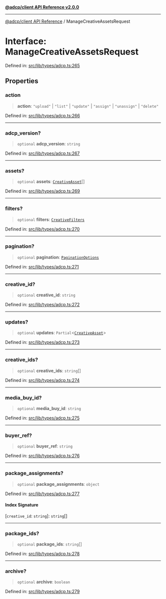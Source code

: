 [**@adcp/client API Reference v2.0.0**](../README.md)

***

[@adcp/client API Reference](../README.md) / ManageCreativeAssetsRequest

# Interface: ManageCreativeAssetsRequest

Defined in: [src/lib/types/adcp.ts:265](https://github.com/adcontextprotocol/adcp-client/blob/e8953d756e5ce5fafa76c5e8fa2f0316f0da0998/src/lib/types/adcp.ts#L265)

## Properties

### action

> **action**: `"upload"` \| `"list"` \| `"update"` \| `"assign"` \| `"unassign"` \| `"delete"`

Defined in: [src/lib/types/adcp.ts:266](https://github.com/adcontextprotocol/adcp-client/blob/e8953d756e5ce5fafa76c5e8fa2f0316f0da0998/src/lib/types/adcp.ts#L266)

***

### adcp\_version?

> `optional` **adcp\_version**: `string`

Defined in: [src/lib/types/adcp.ts:267](https://github.com/adcontextprotocol/adcp-client/blob/e8953d756e5ce5fafa76c5e8fa2f0316f0da0998/src/lib/types/adcp.ts#L267)

***

### assets?

> `optional` **assets**: [`CreativeAsset`](CreativeAsset.md)[]

Defined in: [src/lib/types/adcp.ts:269](https://github.com/adcontextprotocol/adcp-client/blob/e8953d756e5ce5fafa76c5e8fa2f0316f0da0998/src/lib/types/adcp.ts#L269)

***

### filters?

> `optional` **filters**: [`CreativeFilters`](CreativeFilters.md)

Defined in: [src/lib/types/adcp.ts:270](https://github.com/adcontextprotocol/adcp-client/blob/e8953d756e5ce5fafa76c5e8fa2f0316f0da0998/src/lib/types/adcp.ts#L270)

***

### pagination?

> `optional` **pagination**: [`PaginationOptions`](PaginationOptions.md)

Defined in: [src/lib/types/adcp.ts:271](https://github.com/adcontextprotocol/adcp-client/blob/e8953d756e5ce5fafa76c5e8fa2f0316f0da0998/src/lib/types/adcp.ts#L271)

***

### creative\_id?

> `optional` **creative\_id**: `string`

Defined in: [src/lib/types/adcp.ts:272](https://github.com/adcontextprotocol/adcp-client/blob/e8953d756e5ce5fafa76c5e8fa2f0316f0da0998/src/lib/types/adcp.ts#L272)

***

### updates?

> `optional` **updates**: `Partial`\<[`CreativeAsset`](CreativeAsset.md)\>

Defined in: [src/lib/types/adcp.ts:273](https://github.com/adcontextprotocol/adcp-client/blob/e8953d756e5ce5fafa76c5e8fa2f0316f0da0998/src/lib/types/adcp.ts#L273)

***

### creative\_ids?

> `optional` **creative\_ids**: `string`[]

Defined in: [src/lib/types/adcp.ts:274](https://github.com/adcontextprotocol/adcp-client/blob/e8953d756e5ce5fafa76c5e8fa2f0316f0da0998/src/lib/types/adcp.ts#L274)

***

### media\_buy\_id?

> `optional` **media\_buy\_id**: `string`

Defined in: [src/lib/types/adcp.ts:275](https://github.com/adcontextprotocol/adcp-client/blob/e8953d756e5ce5fafa76c5e8fa2f0316f0da0998/src/lib/types/adcp.ts#L275)

***

### buyer\_ref?

> `optional` **buyer\_ref**: `string`

Defined in: [src/lib/types/adcp.ts:276](https://github.com/adcontextprotocol/adcp-client/blob/e8953d756e5ce5fafa76c5e8fa2f0316f0da0998/src/lib/types/adcp.ts#L276)

***

### package\_assignments?

> `optional` **package\_assignments**: `object`

Defined in: [src/lib/types/adcp.ts:277](https://github.com/adcontextprotocol/adcp-client/blob/e8953d756e5ce5fafa76c5e8fa2f0316f0da0998/src/lib/types/adcp.ts#L277)

#### Index Signature

\[`creative_id`: `string`\]: `string`[]

***

### package\_ids?

> `optional` **package\_ids**: `string`[]

Defined in: [src/lib/types/adcp.ts:278](https://github.com/adcontextprotocol/adcp-client/blob/e8953d756e5ce5fafa76c5e8fa2f0316f0da0998/src/lib/types/adcp.ts#L278)

***

### archive?

> `optional` **archive**: `boolean`

Defined in: [src/lib/types/adcp.ts:279](https://github.com/adcontextprotocol/adcp-client/blob/e8953d756e5ce5fafa76c5e8fa2f0316f0da0998/src/lib/types/adcp.ts#L279)
